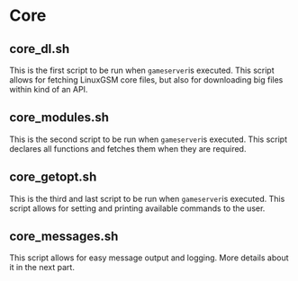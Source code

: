 # Core

## **core_dl.sh**

This is the first script to be run when `gameserver`is executed. This script allows for fetching LinuxGSM core files, but also for downloading big files within kind of an API.

## **core_modules.sh**

This is the second script to be run when `gameserver`is executed. This script declares all functions and fetches them when they are required.

## **core_getopt.sh**

This is the third and last script to be run when `gameserver`is executed. This script allows for setting and printing available commands to the user.

## **core_messages.sh**

This script allows for easy message output and logging. More details about it in the next part.
